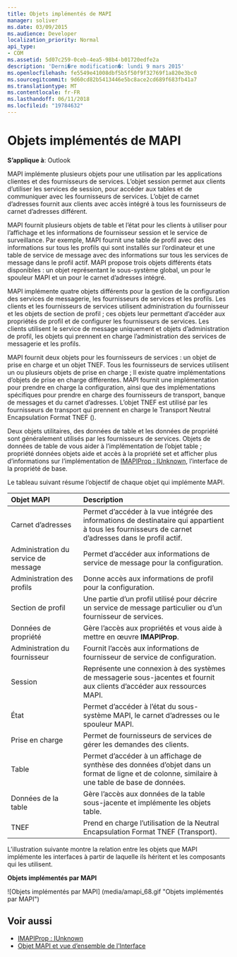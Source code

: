 ```yaml
---
title: Objets implémentés de MAPI
manager: soliver
ms.date: 03/09/2015
ms.audience: Developer
localization_priority: Normal
api_type:
- COM
ms.assetid: 5d07c259-0ceb-4ea5-98b4-b01720edfe2a
description: 'Derni�re modification�: lundi 9 mars 2015'
ms.openlocfilehash: fe5549e41008dbf5b5f50f9f32769f1a820e3bc0
ms.sourcegitcommit: 9d60cd82b5413446e5bc8ace2cd689f683fb41a7
ms.translationtype: MT
ms.contentlocale: fr-FR
ms.lasthandoff: 06/11/2018
ms.locfileid: "19784632"
---
```

# <a name="mapi-implemented-objects"></a>Objets implémentés de MAPI
  
**S’applique à**: Outlook 
  
MAPI implémente plusieurs objets pour une utilisation par les applications clientes et des fournisseurs de services. L’objet session permet aux clients d’utiliser les services de session, pour accéder aux tables et de communiquer avec les fournisseurs de services. L’objet de carnet d’adresses fournit aux clients avec accès intégré à tous les fournisseurs de carnet d’adresses différent. 
  
MAPI fournit plusieurs objets de table et l’état pour les clients à utiliser pour l’affichage et les informations de fournisseur session et le service de surveillance. Par exemple, MAPI fournit une table de profil avec des informations sur tous les profils qui sont installés sur l’ordinateur et une table de service de message avec des informations sur tous les services de message dans le profil actif. MAPI propose trois objets différents états disponibles : un objet représentant le sous-système global, un pour le spouleur MAPI et un pour le carnet d’adresses intégré. 
  
MAPI implémente quatre objets différents pour la gestion de la configuration des services de messagerie, les fournisseurs de services et les profils. Les clients et les fournisseurs de services utilisent administration du fournisseur et les objets de section de profil ; ces objets leur permettant d’accéder aux propriétés de profil et de configurer les fournisseurs de services. Les clients utilisent le service de message uniquement et objets d’administration de profil, les objets qui prennent en charge l’administration des services de messagerie et les profils. 
  
MAPI fournit deux objets pour les fournisseurs de services : un objet de prise en charge et un objet TNEF. Tous les fournisseurs de services utilisent un ou plusieurs objets de prise en charge ; Il existe quatre implémentations d’objets de prise en charge différentes. MAPI fournit une implémentation pour prendre en charge la configuration, ainsi que des implémentations spécifiques pour prendre en charge des fournisseurs de transport, banque de messages et du carnet d’adresses. L’objet TNEF est utilisé par les fournisseurs de transport qui prennent en charge le Transport Neutral Encapsulation Format TNEF ().
  
Deux objets utilitaires, des données de table et les données de propriété sont généralement utilisés par les fournisseurs de services. Objets de données de table de vous aider à l’implémentation de l’objet table ; propriété données objets aide et accès à la propriété set et afficher plus d’informations sur l’implémentation de [IMAPIProp : IUnknown](imapipropiunknown.md), l’interface de la propriété de base. 
  
Le tableau suivant résume l’objectif de chaque objet qui implémente MAPI.
  
|**Objet MAPI**|**Description**|
|:-----|:-----|
|Carnet d’adresses  <br/> |Permet d’accéder à la vue intégrée des informations de destinataire qui appartient à tous les fournisseurs de carnet d’adresses dans le profil actif.  <br/> |
|Administration du service de message  <br/> |Permet d’accéder aux informations de service de message pour la configuration.  <br/> |
|Administration des profils  <br/> |Donne accès aux informations de profil pour la configuration.  <br/> |
|Section de profil  <br/> |Une partie d’un profil utilisé pour décrire un service de message particulier ou d’un fournisseur de services.  <br/> |
|Données de propriété  <br/> |Gère l’accès aux propriétés et vous aide à mettre en œuvre **IMAPIProp**.  <br/> |
|Administration du fournisseur  <br/> |Fournit l’accès aux informations de fournisseur de service de configuration.  <br/> |
|Session  <br/> |Représente une connexion à des systèmes de messagerie sous-jacentes et fournit aux clients d’accéder aux ressources MAPI.  <br/> |
|État  <br/> |Permet d’accéder à l’état du sous-système MAPI, le carnet d’adresses ou le spouleur MAPI.  <br/> |
|Prise en charge  <br/> |Permet de fournisseurs de services de gérer les demandes des clients.  <br/> |
|Table  <br/> |Permet d’accéder à un affichage de synthèse des données d’objet dans un format de ligne et de colonne, similaire à une table de base de données.  <br/> |
|Données de la table  <br/> |Gère l’accès aux données de la table sous-jacente et implémente les objets table.  <br/> |
|TNEF  <br/> |Prend en charge l’utilisation de la Neutral Encapsulation Format TNEF (Transport).  <br/> |
   
L’illustration suivante montre la relation entre les objets que MAPI implémente les interfaces à partir de laquelle ils héritent et les composants qui les utilisent. 
  
**Objets implémentés par MAPI**
  
![Objets implémentés par MAPI] (media/amapi_68.gif "Objets implémentés par MAPI")
  
## <a name="see-also"></a>Voir aussi

- [IMAPIProp : IUnknown](imapipropiunknown.md)
- [Objet MAPI et vue d’ensemble de l’Interface](mapi-object-and-interface-overview.md)

